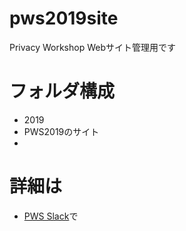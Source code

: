# pws2019site
Privacy Workshop Webサイト管理用です

# フォルダ構成
- 2019
 - PWS2019のサイト
 - 

# 詳細は
- [PWS Slack](https://pwscup.slack.com)で
